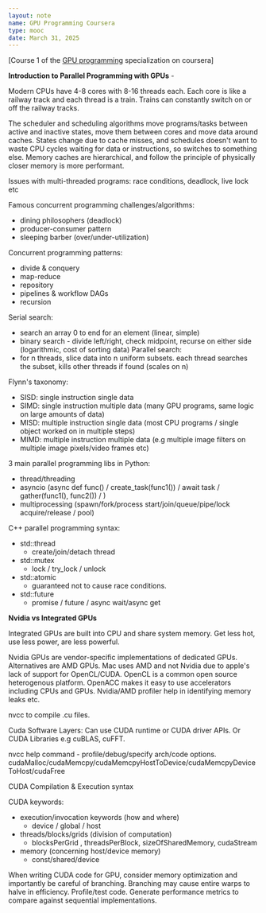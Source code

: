 ```yaml
---
layout: note
name: GPU Programming Coursera
type: mooc
date: March 31, 2025
---
```


[Course 1 of the [GPU programming](https://www.coursera.org/specializations/gpu-programming) specialization on coursera]


**Introduction to Parallel Programming with GPUs** - 

Modern CPUs have 4-8 cores with 8-16 threads each. Each core is like a railway track and each thread is a train. Trains can constantly switch on or off the railway tracks. 

The scheduler and scheduling algorithms move programs/tasks between active and inactive states, move them between cores and move data around caches. 
States change due to cache misses, and schedules doesn't want to waste CPU cycles waiting for data or instructions, so switches to something else.
Memory caches are hierarchical, and follow the principle of physically closer memory is more performant.

Issues with multi-threaded programs: race conditions, deadlock, live lock etc

Famous concurrent programming challenges/algorithms:
- dining philosophers (deadlock)
- producer-consumer pattern
- sleeping barber (over/under-utilization)

Concurrent programming patterns:
- divide & conquery
- map-reduce
- repository
- pipelines & workflow DAGs
- recursion

Serial search: 
- search an array 0 to end for an element (linear, simple)
- binary search - divide left/right, check midpoint, recurse on either side (logarithmic, cost of sorting data)
Parallel search:
- for n threads, slice data into n uniform subsets. each thread searches the subset, kills other threads if found (scales on n)

Flynn's taxonomy:
- SISD: single instruction single data
- SIMD: single instruction multiple data (many GPU programs, same logic on large amounts of data)
- MISD: multiple instruction single data (most CPU programs / single object worked on in multiple steps)
- MIMD: multiple instruction multiple data (e.g multiple image filters on multiple image pixels/video frames etc)


3 main parallel programming libs in Python:
- thread/threading
- asyncio (async def func() / create_task(func1()) / await task / gather(func1(), func2()) / )
- multiprocessing (spawn/fork/process start/join/queue/pipe/lock acquire/release / pool)

C++ parallel programming syntax:
- std::thread
    - create/join/detach thread
- std::mutex
    - lock / try_lock / unlock
- std::atomic
    - guaranteed not to cause race conditions. 
- std::future
    - promise / future / async wait/async get


**Nvidia vs Integrated GPUs**

Integrated GPUs are built into CPU and share system memory. Get less hot, use less power, are less powerful.

Nvidia GPUs are vendor-specific implementations of dedicated GPUs. Alternatives are AMD GPUs. Mac uses AMD and not Nvidia due to apple's lack of support for OpenCL/CUDA. 
OpenCL is a common open source heterogenous platform. OpenACC makes it easy to use accelerators including CPUs and GPUs. Nvidia/AMD profiler help in identifying memory leaks etc.

nvcc to compile .cu files.

Cuda Software Layers:
Can use CUDA runtime or CUDA driver APIs. Or CUDA Libraries e.g cuBLAS, cuFFT.

nvcc help command - profile/debug/specify arch/code options.
cudaMalloc/cudaMemcpy/cudaMemcpyHostToDevice/cudaMemcpyDeviceToHost/cudaFree


CUDA Compilation & Execution syntax

CUDA keywords:
- execution/invocation keywords (how and where)
    - device / global / host
- threads/blocks/grids (division of computation)
    - blocksPerGrid , threadsPerBlock, sizeOfSharedMemory, cudaStream
- memory (concerning host/device memory)
    - const/shared/device


When writing CUDA code for GPU, consider memory optimization and importantly be careful of branching. Branching may cause entire warps to halve in efficiency. 
Profile/test code. Generate performance metrics to compare against sequential implementations. 